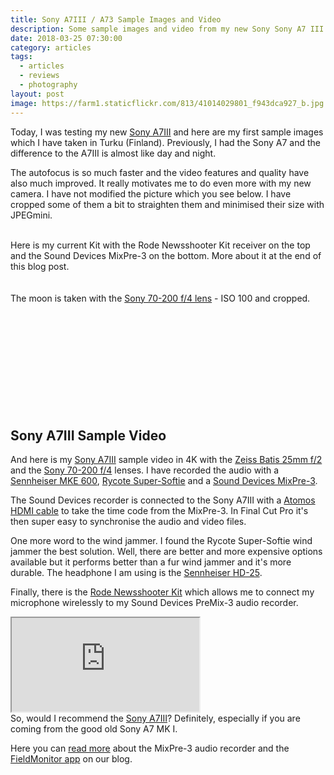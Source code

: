 ```yaml
---
title: Sony A7III / A73 Sample Images and Video
description: Some sample images and video from my new Sony Sony A7 III / A7III / A73
date: 2018-03-25 07:30:00
category: articles
tags:
  - articles
  - reviews
  - photography
layout: post
image: https://farm1.staticflickr.com/813/41014029801_f943dca927_b.jpg
---
```


Today, I was testing my new <a href="https://amzn.to/2DQG8ap" rel="nofollow">Sony A7III</a> and here are my first sample images which I have taken in Turku (Finland). Previously, I had the Sony A7 and the difference to the A7III is almost like day and night.

The autofocus is so much faster and the video features and quality have also much improved. It really motivates me to do even more with my new camera. I have not modified the picture which you see below. I have cropped some of them a bit to straighten them and minimised their size with JPEGmini.
<br>
<amp-img src="https://farm1.staticflickr.com/813/41014029801_f943dca927_b.jpg"  width="1024" height="683" layout="responsive" alt="Sony A7 III / A7III / A73 Sample Images and Video"></amp-img>
<br>
<!--more-->

Here is my current Kit with the Rode Newsshooter Kit receiver on the top and the Sound Devices MixPre-3 on the bottom. More about it at the end of this blog post.
<br>
<amp-img src="https://farm1.staticflickr.com/863/39265064240_46ceb4321c_k.jpg"  width="1024" height="683" layout="responsive" alt="Sony A7 III / A7III / A73 with Rode Newsshooter Kit and Sound Devices MixPre-3"></amp-img>
<br>
<amp-img src="https://farm1.staticflickr.com/877/41076842232_0a13f53d40_b.jpg"  width="1024" height="682" layout="responsive" alt="Sony A7III - Moon - Astrophotography"></amp-img>
<br>
The moon is taken with the <a href="https://amzn.to/2GrNgfq" rel="nofollow">Sony 70-200 f/4 lens</a> - ISO 100 and cropped.
<br>
<amp-img src="https://farm1.staticflickr.com/795/26143373187_25a731f060_b.jpg"  width="1024" height="683" layout="responsive" alt="Sony A7 III / A7III / A73 Sample Images and Video"></amp-img>
<br>
<amp-img src="https://farm1.staticflickr.com/789/27143003168_e89578d428_b.jpg"  width="1024" height="683" layout="responsive" alt="Sony A7 III / A7III / A73 Sample Images and Video"></amp-img>
<br>
<amp-img src="https://farm1.staticflickr.com/795/40304892434_daf5e06e84_b.jpg"  width="1024" height="683" layout="responsive" alt="Sony A7 III / A7III / A73 Sample Images and Video"></amp-img>
<br>
<amp-img src="https://farm1.staticflickr.com/796/40304903164_d39d191a37_b.jpg"  width="1024" height="683" layout="responsive" alt="Sony A7 III / A7III / A73 Sample Images and Video"></amp-img>
<br>
<amp-img src="https://farm1.staticflickr.com/786/27143006408_50e88d13b2_b.jpg"  width="1024" height="683" layout="responsive" alt="Sony A7 III / A7III / A73 Sample Images and Video"></amp-img>
<br>
<amp-img src="https://farm1.staticflickr.com/797/41014038621_4caa0f75ef_b.jpg"  width="1024" height="683" layout="responsive" alt="Sony A7 III / A7III / A73 Sample Images and Video"></amp-img>
<br>
<amp-img src="https://farm1.staticflickr.com/795/39204894330_7caeaebf6d_b.jpg"  width="1024" height="683" layout="responsive" alt="Sony A7 III / A7III / A73 Sample Images and Video"></amp-img>
<br>
<amp-img src="https://farm1.staticflickr.com/818/40304819404_8b622566d2_b.jpg"  width="1024" height="683" layout="responsive" alt="Sony A7 III / A7III / A73 Sample Images and Video"></amp-img>
<br>
<amp-img src="https://farm1.staticflickr.com/787/41014027201_9218d3c41c_b.jpg"  width="1024" height="683" layout="responsive" alt="Sony A7 III / A7III / A73 Sample Images and Video"></amp-img>
<br>
<amp-img src="https://farm1.staticflickr.com/819/41014132031_1108aaf150_b.jpg"  width="1024" height="683" layout="responsive" alt="Sony A7 III / A7III / A73 Sample Images and Video"></amp-img>
<br>
## Sony A7III Sample Video
And here is my <a href="https://amzn.to/2DQG8ap" rel="nofollow">Sony A7III</a> sample video in 4K with the <a href="https://amzn.to/2I1ujAM" rel="nofollow">Zeiss Batis 25mm f/2</a> and the <a href="https://amzn.to/2DXfD3q" rel="nofollow">Sony 70-200 f/4</a> lenses. I have recorded the audio with a <a href="https://amzn.to/2uhWd9A" rel="nofollow">Sennheiser MKE 600</a>, <a href="https://amzn.to/2DQGuOh" rel="nofollow">Rycote Super-Softie</a> and a <a href="https://amzn.to/2I5mKsZ" rel="nofollow">Sound Devices MixPre-3</a>.

The Sound Devices recorder is connected to the Sony A7III with a <a href="https://amzn.to/2pJnehw" rel="nofollow">Atomos HDMI cable</a> to take the time code from the MixPre-3. In Final Cut Pro it's then super easy to synchronise the audio and video files.

One more word to the wind jammer. I found the Rycote Super-Softie wind jammer the best solution. Well, there are better and more expensive options available but it performs better than a fur wind jammer and it's more durable. The headphone I am using is the <a href="https://amzn.to/2usU2jQ" rel="nofollow">Sennheiser HD-25</a>.

Finally, there is the <a href="https://amzn.to/2G9eXxA" rel="nofollow">Rode Newsshooter Kit</a> which allows me to connect my microphone wirelessly to my Sound Devices PreMix-3 audio recorder.

<div class="embed-responsive embed-responsive-16by9">
    <iframe class="embed-responsive-item" src="https://www.youtube.com/embed/tcCkV0xDnrI"></iframe>
</div>
So, would I recommend the <a href="https://amzn.to/2DQG8ap">Sony A7III</a>? Definitely, especially if you are coming from the good old Sony A7 MK I.

Here you can [read more](http://www.hikeventures.com/mixpre-3-sennheiser-mke-600-rycote-super-softie-strut-STR-MP3/) about the MixPre-3 audio recorder and the [FieldMonitor app](http://www.hikeventures.com/fieldmonitor-sony-A7III-review/) on our blog.
